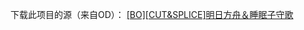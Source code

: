 下载此项目的源（来自OD）：
[[BO][CUT&SPLICE]明日方舟＆睡眠子守歌](https://archive.mbalice.com/down/%E5%89%AA%E8%BE%91/2019.10/%5BBO%5D%5BCUT%26SPLICE%5D%E6%98%8E%E6%97%A5%E6%96%B9%E8%88%9F%EF%BC%86%E7%9D%A1%E7%9C%A0%E5%AD%90%E5%AE%88%E6%AD%8C.mp4)
